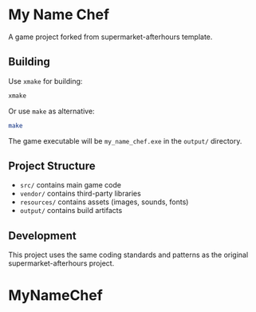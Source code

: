 # My Name Chef

A game project forked from supermarket-afterhours template.

## Building

Use `xmake` for building:
```bash
xmake
```

Or use `make` as alternative:
```bash
make
```

The game executable will be `my_name_chef.exe` in the `output/` directory.

## Project Structure

- `src/` contains main game code
- `vendor/` contains third-party libraries
- `resources/` contains assets (images, sounds, fonts)
- `output/` contains build artifacts

## Development

This project uses the same coding standards and patterns as the original supermarket-afterhours project.
# MyNameChef
